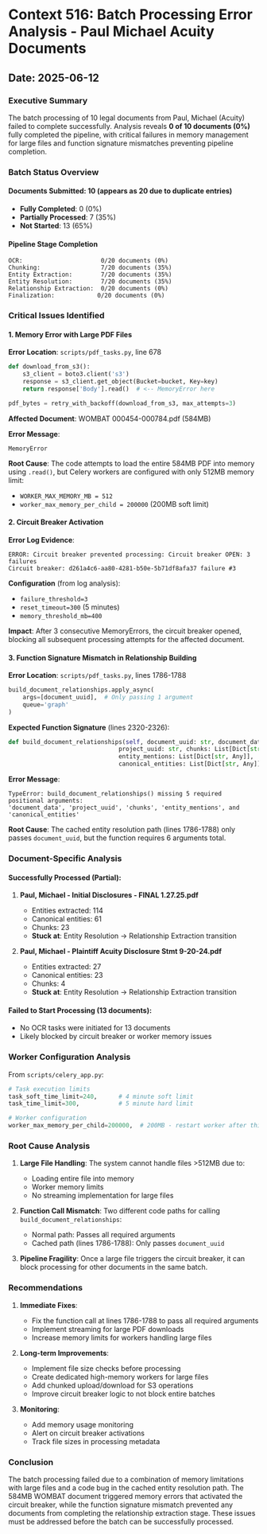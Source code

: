 # Context 516: Batch Processing Error Analysis - Paul Michael Acuity Documents

## Date: 2025-06-12

### Executive Summary
The batch processing of 10 legal documents from Paul, Michael (Acuity) failed to complete successfully. Analysis reveals **0 of 10 documents (0%)** fully completed the pipeline, with critical failures in memory management for large files and function signature mismatches preventing pipeline completion.

### Batch Status Overview

#### Documents Submitted: 10 (appears as 20 due to duplicate entries)
- **Fully Completed**: 0 (0%)
- **Partially Processed**: 7 (35%)
- **Not Started**: 13 (65%)

#### Pipeline Stage Completion
```
OCR:                      0/20 documents (0%)
Chunking:                 7/20 documents (35%)
Entity Extraction:        7/20 documents (35%)
Entity Resolution:        7/20 documents (35%)
Relationship Extraction:  0/20 documents (0%)
Finalization:            0/20 documents (0%)
```

### Critical Issues Identified

#### 1. Memory Error with Large PDF Files

**Error Location**: `scripts/pdf_tasks.py`, line 678
```python
def download_from_s3():
    s3_client = boto3.client('s3')
    response = s3_client.get_object(Bucket=bucket, Key=key)
    return response['Body'].read()  # <-- MemoryError here

pdf_bytes = retry_with_backoff(download_from_s3, max_attempts=3)
```

**Affected Document**: WOMBAT 000454-000784.pdf (584MB)

**Error Message**:
```
MemoryError
```

**Root Cause**: The code attempts to load the entire 584MB PDF into memory using `.read()`, but Celery workers are configured with only 512MB memory limit:
- `WORKER_MAX_MEMORY_MB = 512`
- `worker_max_memory_per_child = 200000` (200MB soft limit)

#### 2. Circuit Breaker Activation

**Error Log Evidence**:
```
ERROR: Circuit breaker prevented processing: Circuit breaker OPEN: 3 failures
Circuit breaker: d261a4c6-aa80-4281-b50e-5b71df8afa37 failure #3
```

**Configuration** (from log analysis):
- `failure_threshold=3`
- `reset_timeout=300` (5 minutes)
- `memory_threshold_mb=400`

**Impact**: After 3 consecutive MemoryErrors, the circuit breaker opened, blocking all subsequent processing attempts for the affected document.

#### 3. Function Signature Mismatch in Relationship Building

**Error Location**: `scripts/pdf_tasks.py`, lines 1786-1788
```python
build_document_relationships.apply_async(
    args=[document_uuid],  # Only passing 1 argument
    queue='graph'
)
```

**Expected Function Signature** (lines 2320-2326):
```python
def build_document_relationships(self, document_uuid: str, document_data: Dict[str, Any],
                               project_uuid: str, chunks: List[Dict[str, Any]],
                               entity_mentions: List[Dict[str, Any]],
                               canonical_entities: List[Dict[str, Any]]) -> Dict[str, Any]:
```

**Error Message**:
```
TypeError: build_document_relationships() missing 5 required positional arguments: 
'document_data', 'project_uuid', 'chunks', 'entity_mentions', and 'canonical_entities'
```

**Root Cause**: The cached entity resolution path (lines 1786-1788) only passes `document_uuid`, but the function requires 6 arguments total.

### Document-Specific Analysis

#### Successfully Processed (Partial):
1. **Paul, Michael - Initial Disclosures - FINAL 1.27.25.pdf**
   - Entities extracted: 114
   - Canonical entities: 61
   - Chunks: 23
   - **Stuck at**: Entity Resolution → Relationship Extraction transition

2. **Paul, Michael - Plaintiff Acuity Disclosure Stmt 9-20-24.pdf**
   - Entities extracted: 27
   - Canonical entities: 23
   - Chunks: 4
   - **Stuck at**: Entity Resolution → Relationship Extraction transition

#### Failed to Start Processing (13 documents):
- No OCR tasks were initiated for 13 documents
- Likely blocked by circuit breaker or worker memory issues

### Worker Configuration Analysis

From `scripts/celery_app.py`:
```python
# Task execution limits
task_soft_time_limit=240,      # 4 minute soft limit
task_time_limit=300,           # 5 minute hard limit

# Worker configuration
worker_max_memory_per_child=200000,  # 200MB - restart worker after this
```

### Root Cause Analysis

1. **Large File Handling**: The system cannot handle files >512MB due to:
   - Loading entire file into memory
   - Worker memory limits
   - No streaming implementation for large files

2. **Function Call Mismatch**: Two different code paths for calling `build_document_relationships`:
   - Normal path: Passes all required arguments
   - Cached path (lines 1786-1788): Only passes `document_uuid`

3. **Pipeline Fragility**: Once a large file triggers the circuit breaker, it can block processing for other documents in the same batch.

### Recommendations

1. **Immediate Fixes**:
   - Fix the function call at lines 1786-1788 to pass all required arguments
   - Implement streaming for large PDF downloads
   - Increase memory limits for workers handling large files

2. **Long-term Improvements**:
   - Implement file size checks before processing
   - Create dedicated high-memory workers for large files
   - Add chunked upload/download for S3 operations
   - Improve circuit breaker logic to not block entire batches

3. **Monitoring**:
   - Add memory usage monitoring
   - Alert on circuit breaker activations
   - Track file sizes in processing metadata

### Conclusion

The batch processing failed due to a combination of memory limitations with large files and a code bug in the cached entity resolution path. The 584MB WOMBAT document triggered memory errors that activated the circuit breaker, while the function signature mismatch prevented any documents from completing the relationship extraction stage. These issues must be addressed before the batch can be successfully processed.